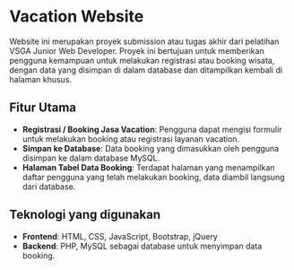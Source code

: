 # Vacation Website

Website ini merupakan proyek submission atau tugas akhir dari pelatihan VSGA Junior Web Developer. Proyek ini bertujuan untuk memberikan pengguna kemampuan untuk melakukan registrasi atau booking wisata, dengan data yang disimpan di dalam database dan ditampilkan kembali di halaman khusus.

## Fitur Utama
- **Registrasi / Booking Jasa Vacation**: Pengguna dapat mengisi formulir untuk melakukan booking atau registrasi layanan vacation.
- **Simpan ke Database**: Data booking yang dimasukkan oleh pengguna disimpan ke dalam database MySQL.
- **Halaman Tabel Data Booking**: Terdapat halaman yang menampilkan daftar pengguna yang telah melakukan booking, data diambil langsung dari database.

## Teknologi yang digunakan
- **Frontend**: HTML, CSS, JavaScript, Bootstrap, jQuery
- **Backend**: PHP, MySQL sebagai database untuk menyimpan data booking.
